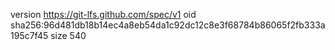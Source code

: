 version https://git-lfs.github.com/spec/v1
oid sha256:96d481db18b14ec4a8eb54da1c92dc12c8e3f68784b86065f2fb333a195c7f45
size 540

